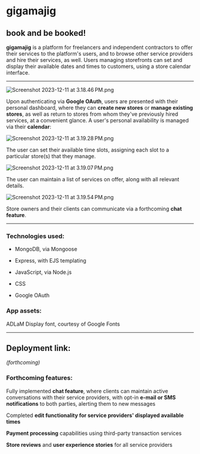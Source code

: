 # gigamajig

## book and be booked!

**gigamajig** is a platform for freelancers and independent contractors to offer their services to the platform's users, and to browse other service providers and hire their services, as well. Users managing storefronts can set and display their available dates and times to customers, using a store calendar interface.

---

![Screenshot 2023-12-11 at 3.18.46 PM.png](/Users/jsk/Desktop/Screenshot%202023-12-11%20at%203.18.46 PM.png)

Upon authenticating via **Google OAuth**, users are presented with their personal dashboard, where they can **create new stores** or **manage existing stores**, as well as return to stores from whom they've previously hired services, at a convenient glance. A user's personal availability is managed via their **calendar**:

![Screenshot 2023-12-11 at 3.19.28 PM.png](/Users/jsk/Desktop/Screenshot%202023-12-11%20at%203.19.28 PM.png)

The user can set their available time slots, assigning each slot to a particular store(s) that they manage.

![Screenshot 2023-12-11 at 3.19.07 PM.png](/Users/jsk/Desktop/Screenshot%202023-12-11%20at%203.19.07 PM.png)

The user can maintain a list of services on offer, along with all relevant details.

![Screenshot 2023-12-11 at 3.19.54 PM.png](/Users/jsk/Desktop/Screenshot%202023-12-11%20at%203.19.54 PM.png)

Store owners and their clients can communicate via a forthcoming **chat feature**.

---

### Technologies used:

- MongoDB, via Mongoose

- Express, with EJS templating

- JavaScript, via Node.js

- CSS

- Google OAuth

### App assets:

ADLaM Display font, courtesy of Google Fonts

---

## Deployment link:

*(forthcoming)*

### Forthcoming features:

Fully implemented **chat feature**, where clients can maintain active conversations with their service providers, with opt-in **e-mail or SMS notifications** to both parties, alerting them to new messages

Completed **edit functionality for service providers' displayed available times**

**Payment processing** capabilities using third-party transaction services

**Store reviews** and **user experience stories** for all service providers


